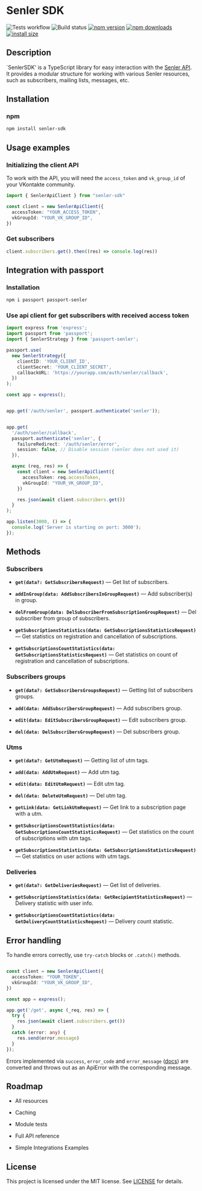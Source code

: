 # Senler SDK
![Tests workflow](https://github.com/Alexey-zaliznuak/senler-sdk/actions/workflows/test.yml/badge.svg)
![Build status](https://github.com/Alexey-zaliznuak/senler-sdk/actions/workflows/publish.yml/badge.svg)
[![npm version](https://img.shields.io/npm/v/senler-sdk.svg?style=flat-square)](https://www.npmjs.org/package/senler-sdk)
[![npm downloads](https://img.shields.io/npm/dm/senler-sdk.svg?style=flat-square)](https://npm-stat.com/charts.html?package=senler-sdk)
[![install size](https://img.shields.io/badge/dynamic/json?url=https://packagephobia.com/v2/api.json?p=senler-sdk&query=$.install.pretty&label=install%20size&style=flat-square)](https://packagephobia.now.sh/result?p=senler-sdk)

## Description
`SenlerSDK' is a TypeScript library for easy interaction with the [Senler API](https://help.senler.ru/senler/dev/api ). It provides a modular structure for working with various Senler resources, such as subscribers, mailing lists, messages, etc.

## Installation

### npm

```bash
npm install senler-sdk
```

## Usage examples

### Initializing the client API

To work with the API, you will need the `access_token` and `vk_group_id` of your VKontakte community.

```typescript
import { SenlerApiClient } from "senler-sdk"

const client = new SenlerApiClient({
  accessToken: "YOUR_ACCESS_TOKEN",
  vkGroupId: "YOUR_VK_GROUP_ID",
})

```
### Get subscribers

```typescript
client.subscribers.get().then((res) => console.log(res))
```

## Integration with passport

### Installation

```bash
npm i passport passport-senler
```

### Use api client for get subscribers with received access token

```typescript
import express from 'express';
import passport from 'passport';
import { SenlerStrategy } from 'passport-senler';

passport.use(
  new SenlerStrategy({
    clientID: 'YOUR_CLIENT_ID',
    clientSecret: 'YOUR_CLIENT_SECRET',
    callbackURL: 'https://yourapp.com/auth/senler/callback',
  })
);

const app = express();


app.get('/auth/senler', passport.authenticate('senler'));


app.get(
  '/auth/senler/callback',
  passport.authenticate('senler', {
    failureRedirect: '/auth/senler/error',
    session: false, // Disable session (senler does not used it)
  }),

  async (req, res) => {
    const client = new SenlerApiClient({
      accessToken: req.accessToken,
      vkGroupId: "YOUR_VK_GROUP_ID",
    })

    res.json(await client.subscribers.get())
  }
);

app.listen(3000, () => {
  console.log('Server is starting on port: 3000');
});
```

## Methods

### Subscribers
- **`get(data?: GetSubscribersRequest)`** — Get list of subscribers.

- **`addInGroup(data: AddSubscribersInGroupRequest)`** — Add subscriber(s) in group.

- **`delFromGroup(data: DelSubscriberFromSubscriptionGroupRequest)`** — Del subscriber from group of subscribers.

- **`getSubscriptionsStatistics(data: GetSubscriptionsStatisticsRequest)`** — Get statistics on registration and cancellation of subscriptions.

- **`getSubscriptionsCountStatistics(data: GetSubscriptionsStatisticsRequest)`** — Get statistics on count of registration and cancellation of subscriptions.

### Subscribers groups
- **`get(data?: GetSubscribersGroupsRequest)`** — Getting list of subscribers groups.

- **`add(data: AddSubscribersGroupRequest)`** — Add subscribers group.

- **`edit(data: EditSubscribersGroupRequest)`** — Edit subscribers group.

- **`del(data: DelSubscribersGroupRequest)`** — Del subscribers group.

### Utms
- **`get(data?: GetUtmRequest)`** — Getting list of utm tags.

- **`add(data: AddUtmRequest)`** — Add utm tag.

- **`edit(data: EditUtmRequest)`** — Edit utm tag.

- **`del(data: DeleteUtmRequest)`** — Del utm tag.

- **`getLink(data: GetLinkUtmRequest)`** — Get link to a subscription page with a utm.

- **`getSubscriptionsCountStatistics(data: GetSubscriptionsCountStatisticsRequest)`** — Get statistics on the count of subscriptions with utm tags.

- **`getSubscriptionsStatistics(data: GetSubscriptionsStatisticsRequest)`** — Get statistics on user actions with utm tags.

### Deliveries
- **`get(data?: GetDeliveriesRequest)`** — Get list of deliveries.

- **`getSubscriptionsStatistics(data: GetRecipientStatisticsRequest)`** — Delivery statistic with user info.

- **`getSubscriptionsCountStatistics(data: GetDeliveryCountStatisticsRequest)`** — Delivery count statistic.

## Error handling

To handle errors correctly, use `try-catch` blocks or `.catch()` methods.
```typescript

const client = new SenlerApiClient({
  accessToken: "YOUR_TOKEN",
  vkGroupId: "YOUR_VK_GROUP_ID",
})

const app = express();

app.get('/get', async (_req, res) => {
  try {
    res.json(await client.subscribers.get())
  }
  catch (error: any) {
    res.send(error.message)
  }
});
```

Errors implemented via `success`, `error_code` and `error_message` ([docs](https://help.senler.ru/senler/dev/api/vozvrashaemye-oshibki)) are converted and throws out as an ApiError with the corresponding message.


## Roadmap

- All resources

- Caching

- Module tests

- Full API reference

- Simple Integrations Examples

## License

This project is licensed under the MIT license. See [LICENSE](./LICENSE) for details.
